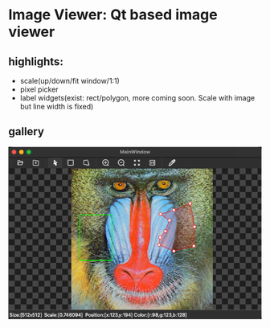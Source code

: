 # Image Viewer: Qt based image viewer

## highlights:
- scale(up/down/fit window/1:1)
- pixel picker
- label widgets(exist: rect/polygon, more coming soon. Scale with image but line width is fixed)

## gallery
![demo](img/demo.png)